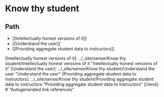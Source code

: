 # Know thy student

## Path

- [[Intellectually honest versions of it]]
- [[Understand the user]]
- [[Providing aggregate student data to instructors]]

[//begin]: # "Autogenerated link references for markdown compatibility"
[Intellectually honest versions of it]: ../_site/sense/Know thy student/Intellectually honest versions of it "Intellectually honest versions of it"
[Understand the user]: ../_site/sense/Know thy student/Understand the user "Understand the user"
[Providing aggregate student data to instructors]: ../_site/sense/Know thy student/Providing aggregate student data to instructors "Providing aggregate student data to instructors"
[//end]: # "Autogenerated link references"
